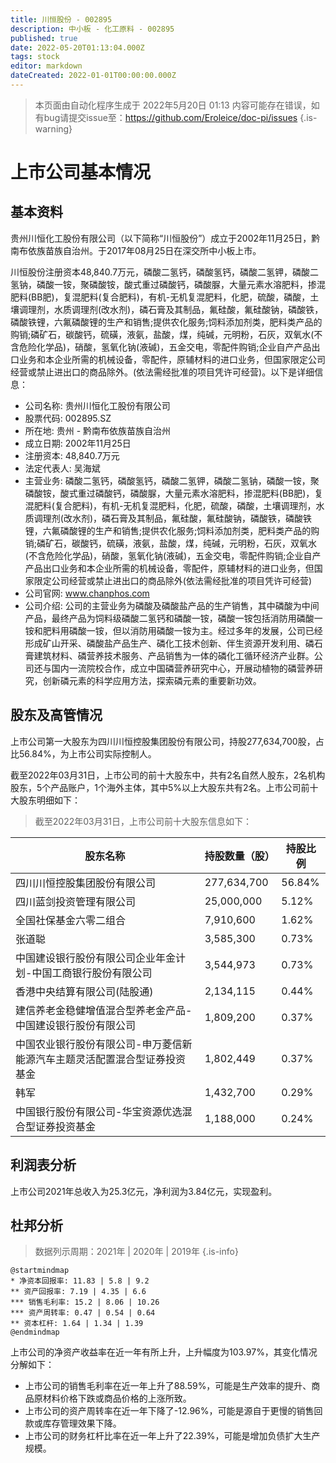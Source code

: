 ```yaml
---
title: 川恒股份 - 002895
description: 中小板 - 化工原料 - 002895
published: true
date: 2022-05-20T01:13:04.000Z
tags: stock
editor: markdown
dateCreated: 2022-01-01T00:00:00.000Z
---
```


> 本页面由自动化程序生成于 2022年5月20日 01:13
> 内容可能存在错误，如有bug请提交issue至：https://github.com/Eroleice/doc-pi/issues
{.is-warning}

# 上市公司基本情况

## 基本资料

贵州川恒化工股份有限公司（以下简称“川恒股份”）成立于2002年11月25日，黔南布依族苗族自治州。于2017年08月25日在深交所中小板上市。

川恒股份注册资本48,840.7万元，磷酸二氢钙，磷酸氢钙，磷酸二氢钾，磷酸二氢钠，磷酸一铵，聚磷酸铵，酸式重过磷酸钙，磷酸脲，大量元素水溶肥料，掺混肥料(BB肥)，复混肥料(复合肥料)，有机-无机复混肥料，化肥，硫酸，磷酸，土壤调理剂，水质调理剂(改水剂)，磷石膏及其制品，氟硅酸，氟硅酸钠，磷酸铁，磷酸铁锂，六氟磷酸锂的生产和销售;提供农化服务;饲料添加剂类，肥料类产品的购销;磷矿石，碳酸钙，硫磺，液氨，盐酸，煤，纯碱，元明粉，石灰，双氧水(不含危险化学品)，硝酸，氢氧化钠(液碱)，五金交电，零配件购销;企业自产产品出口业务和本企业所需的机械设备，零配件，原辅材料的进口业务，但国家限定公司经营或禁止进出口的商品除外。(依法需经批准的项目凭许可经营)。以下是详细信息：

- 公司名称: 贵州川恒化工股份有限公司
- 股票代码: 002895.SZ
- 所在地: 贵州 - 黔南布依族苗族自治州
- 成立日期: 2002年11月25日
- 注册资本: 48,840.7万元
- 法定代表人: 吴海斌
- 主营业务: 磷酸二氢钙，磷酸氢钙，磷酸二氢钾，磷酸二氢钠，磷酸一铵，聚磷酸铵，酸式重过磷酸钙，磷酸脲，大量元素水溶肥料，掺混肥料(BB肥)，复混肥料(复合肥料)，有机-无机复混肥料，化肥，硫酸，磷酸，土壤调理剂，水质调理剂(改水剂)，磷石膏及其制品，氟硅酸，氟硅酸钠，磷酸铁，磷酸铁锂，六氟磷酸锂的生产和销售;提供农化服务;饲料添加剂类，肥料类产品的购销;磷矿石，碳酸钙，硫磺，液氨，盐酸，煤，纯碱，元明粉，石灰，双氧水(不含危险化学品)，硝酸，氢氧化钠(液碱)，五金交电，零配件购销;企业自产产品出口业务和本企业所需的机械设备，零配件，原辅材料的进口业务，但国家限定公司经营或禁止进出口的商品除外(依法需经批准的项目凭许可经营)
- 公司官网: www.chanphos.com
- 公司介绍: 公司的主营业务为磷酸及磷酸盐产品的生产销售，其中磷酸为中间产品，最终产品为饲料级磷酸二氢钙和磷酸一铵，磷酸一铵包括消防用磷酸一铵和肥料用磷酸一铵，但以消防用磷酸一铵为主。经过多年的发展，公司已经形成矿山开采、磷酸盐产品生产、磷化工技术创新、伴生资源开发利用、磷石膏建筑材料、磷营养技术服务、产品销售为一体的磷化工循环经济产业群。公司还与国内一流院校合作，成立中国磷营养研究中心，开展动植物的磷营养研究，创新磷元素的科学应用方法，探索磷元素的重要新功效。


## 股东及高管情况

上市公司第一大股东为四川川恒控股集团股份有限公司，持股277,634,700股，占比56.84%，为上市公司实际控制人。

截至2022年03月31日，上市公司的前十大股东中，共有2名自然人股东，2名机构股东，5个产品账户，1个海外主体，其中5%以上大股东共有2名。上市公司前十大股东明细如下：

> 截至2022年03月31日，上市公司前十大股东信息如下：

| 股东名称 | 持股数量（股） | 持股比例 |
| --- | --- | --- |
| 四川川恒控股集团股份有限公司 | 277,634,700 | 56.84% |
| 四川蓝剑投资管理有限公司 | 25,000,000 | 5.12% |
| 全国社保基金六零二组合 | 7,910,600 | 1.62% |
| 张道聪 | 3,585,300 | 0.73% |
| 中国建设银行股份有限公司企业年金计划-中国工商银行股份有限公司 | 3,544,973 | 0.73% |
| 香港中央结算有限公司(陆股通) | 2,134,115 | 0.44% |
| 建信养老金稳健增值混合型养老金产品-中国建设银行股份有限公司 | 1,809,200 | 0.37% |
| 中国农业银行股份有限公司-申万菱信新能源汽车主题灵活配置混合型证券投资基金 | 1,802,449 | 0.37% |
| 韩军 | 1,432,700 | 0.29% |
| 中国银行股份有限公司-华宝资源优选混合型证券投资基金 | 1,188,000 | 0.24% |




## 利润表分析

上市公司2021年总收入为25.3亿元，净利润为3.84亿元，实现盈利。

## 杜邦分析

> 数据列示周期：2021年 | 2020年 | 2019年
{.is-info}

```plantuml
@startmindmap
* 净资本回报率: 11.83 | 5.8 | 9.2
** 资产回报率: 7.19 | 4.35 | 6.6
*** 销售毛利率: 15.2 | 8.06 | 10.26
*** 资产周转率: 0.47 | 0.54 | 0.64
** 资本杠杆: 1.64 | 1.34 | 1.39
@endmindmap
```

上市公司的净资产收益率在近一年有所上升，上升幅度为103.97%，其变化情况分解如下：
- 上市公司的销售毛利率在近一年上升了88.59%，可能是生产效率的提升、商品原材料价格下跌或商品价格的上涨所致。
- 上市公司的资产周转率在近一年下降了-12.96%，可能是源自于更慢的销售回款或库存管理效果下降。
- 上市公司的财务杠杆比率在近一年上升了22.39%，可能是增加负债扩大生产规模。

